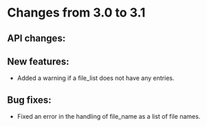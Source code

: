 Changes from 3.0 to 3.1
=======================

API changes:
------------


New features:
-------------

- Added a warning if a file_list does not have any entries.

Bug fixes:
----------

- Fixed an error in the handling of file_name as a list of file names.
